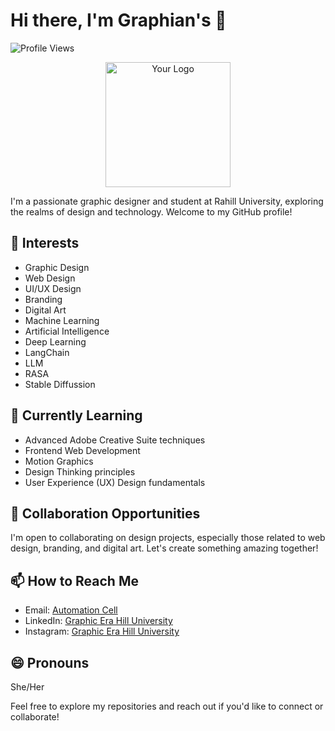 # Hi there, I'm Graphian's 👋
![Profile Views](https://komarev.com/ghpvc/?username=graphicerahilluniversity)
<p align="center">
  <img src="https://avatars.githubusercontent.com/u/161058742?v=4" alt="Your Logo" width="200" height="200">
</p>
I'm a passionate graphic designer and student at Rahill University, exploring the realms of design and technology. Welcome to my GitHub profile!

## 👀 Interests
- Graphic Design
- Web Design
- UI/UX Design
- Branding
- Digital Art
- Machine Learning
- Artificial Intelligence
- Deep Learning
- LangChain
- LLM
- RASA
- Stable Diffussion

## 🌱 Currently Learning
- Advanced Adobe Creative Suite techniques
- Frontend Web Development
- Motion Graphics
- Design Thinking principles
- User Experience (UX) Design fundamentals

## 💞️ Collaboration Opportunities
I'm open to collaborating on design projects, especially those related to web design, branding, and digital art. Let's create something amazing together!

## 📫 How to Reach Me
- Email: [Automation Cell](mailto:gehuautocell@gmail.com)
- LinkedIn: [Graphic Era Hill University](https://www.linkedin.com/company/graphic-era-hilluniversity)
- Instagram: [Graphic Era Hill University](https://www.instagram.com/graphicerahilluniversity/)

## 😄 Pronouns
She/Her


Feel free to explore my repositories and reach out if you'd like to connect or collaborate!
